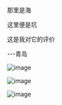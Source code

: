那里是海

这里便是坑

这是我对它的评价

---青岛

![image](https://github.com/user-attachments/assets/bcd9cad1-7527-406c-ac65-b4ce7ca9343a)

![image](https://github.com/user-attachments/assets/9c81d237-daf4-4824-b026-91fbc784ac16)

![image](https://github.com/user-attachments/assets/639bba50-9cfa-401b-9fd0-f467ad58f3a7)